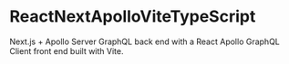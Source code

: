 # ReactNextApolloViteTypeScript
Next.js + Apollo Server GraphQL back end with a React Apollo GraphQL Client front end built with Vite.
